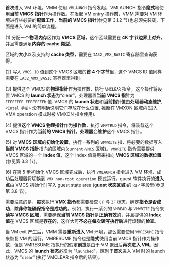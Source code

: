 
**首次**进入 VM 环境，VMM 使用 `VMLAUNCH` 指令发起，VMLAUNCH 指令**隐式**地使用**当前 VMCS 指针**作为操作数。在发起 VM entry 操作**前**，VMM 需要对 VM 环境进行些必要的**配置工作**，**当前的 VMCS 指针**(参见第 3.1.2 节)也必须先装载，下面是进入 VM 的简单流程。

(1) 分配一个**物理内存**区作为 **VMCS 区域**，这个区域需要在 **4K 字节边界上对齐**，并且需要满足**内存的 cache 类型**。

区域的**大小**以及支持的 **cache 类型**，需要在 `IA32_VMX_BASIC` 寄存器里查询获得。

(2) 写人 `VMCS ID` 值到这个 VMCS 区城的**首 4 个字节**里，这个 VMCS ID 值同样需要在 `IA32_VMX_BASIC` 寄存器里得到。

(3) 提供这个 VMCS 的**物理指针**作为操作数，执行 `VMCLEAR` 指令，这个操作将设置 VMCS 的 **launch 状态**为“clear”，处理器置**当前 VMCS 指针**为 `FFFFFFFF_FFFFFFFFh` 值. VMCS 的 **launch 状态**和**当前指针值**由**处理器动态维护**, `<Intel 手册>` 没有明确说明它们存放在什么位置, 推断在 VMXON 区域内(进入 VMX operation 模式时被 VMXON 指令使用).

(4) 提供**这个 VMCS 物理指针**作为**操作数**，执行 `VMPTRLD` 指令，将装载这个 VMCS 指针作为**当前的 VMCS 指针**，**处理器**会**维护**这个 VMCS 指针。

(5) 对 **VMCS 区域**的**初始化设置**，执行一系列的 `VMWRITE` 指，将必要的数据写入**当前 VMCS 指针**指向的区域内(`current-VMCS` 区域)。`VMWRITE` 指令需要提供 VMCS 区域的一个 **Index 值**，这个 Index 值将用来指向 **VMCS 区域**的**数据位置**(参见第 3.3 节)。

(6) 在第 5 步初始化 VMCS 区域完成后，执行 `VMLAUNCH` 指令进入 VM 环境，成功后处理器将切换到 `VMX non-root operation` 模式运行。guest 软件执行的**进入点**由 VMCS 初始化时写入 guest state area (g**uest 状态区城**)的 `RIP` 字段里(参见第 3.8 节)。

需要注意的是，**每次**执行 **VMX 指令**都需要检查 `CF` 与 `ZF` 标志，确定**指令是否成功**，**除非你能确保指令是成功的**。例如，执行一系列的 `VMREAD` 与 `VMWRITE` 指令来**读写 VMCS 区城**，需要确保**当前 VMCS 指针**是**正确有效**的，并且提供的 **Index 值**在 VMCS 区城是**存在的**，这样大可**不必**在**每次读写执行后**进行烦琐的**检查**。

当 VM exit 产生后，VMM 需要**重新进入** VM 环境，那么需要使用 `VMRESUME` 指令来恢复 VM 的运行。VMRESUME 指令也是**隐式**使用当前 VMCS 指针作为操作数，但是 VMRESUME 指执行的假定**前提**是由于 VM 退出后**再次进入 VM**。因此，VMCS 的 **launch 状态**必须为 "`launched`"，区别于**首次**进入 VM 时的 launch 状态为 "`clear`"(执行 VMCLEAR 指令后的结果)。